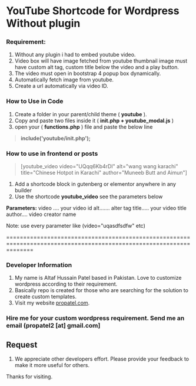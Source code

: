 # YouTube Shortcode for Wordpress Without plugin

### Requirement:
1. Without any plugin i had to embed youtube video.
2. Video box will have image fetched from youtube thumbnail image must have custom alt tag, custom title below the video and a play button.
3. The video must open in bootstrap 4 popup box dynamically.
4. Automatically fetch image from youtube.
5. Create a url automatically via video ID.


### How to Use in Code
1. Create a folder in your parent/child theme ( **youtube** ).
2. Copy and paste two files inside it ( **init.php + youtube_modal.js**   )
3. open your ( **functions.php** ) file and paste the below line

> **include('youtube/init.php');**


### How to use in frontend or posts

> [youtube_video video="UQqq6Kb4rDI" alt="wang wang karachi" title="Chinese Hotpot in Karachi" author="Muneeb Butt and Aimun"]

1. Add a shortcode block in gutenberg or elementor anywhere in any builder
2. Use the shortcode **youtube_video** see the parameters below

**Parameters:**
video .... your video id
alt....... alter tag
title..... your video title
author.... video creator name

Note: use every parameter like (video="uqasdfsdfw" etc)


====================================================================================================================
### Developer Information
1. My name is Altaf Hussain Patel based in Pakistan. Love to customize wordpress according to their requirement.
2. Basically repo is created for those who are searching for the solution to create custom templates.
3. Visit my website [propatel.com](https://propatel.com).

### Hire me for your custom wordpress requirement. Send me an email (propatel2 [at] gmail.com]

## Request
1. We appreciate other developers effort. Please provide your feedback to make it more useful for others.

Thanks for visiting.
